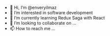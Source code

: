 - 👋 Hi, I’m @enveryilmaz
- 👀 I’m interested in software development
- 🌱 I’m currently learning Redux Saga with React
- 💞️ I’m looking to collaborate on ...
- 📫 How to reach me ...

<!---
enveryilmaz/enveryilmaz is a ✨ special ✨ repository because its `README.md` (this file) appears on your GitHub profile.
You can click the Preview link to take a look at your changes.
--->
